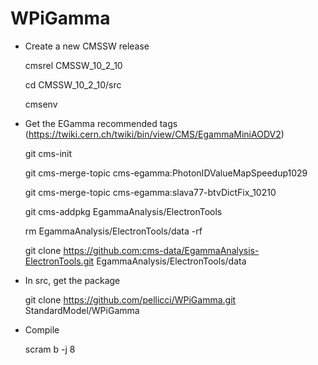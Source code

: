 # WPiGamma

- Create a new CMSSW release
   
   cmsrel CMSSW_10_2_10
   
   cd CMSSW_10_2_10/src
   
   cmsenv

- Get the EGamma recommended tags (https://twiki.cern.ch/twiki/bin/view/CMS/EgammaMiniAODV2)

   git cms-init
   
   git cms-merge-topic cms-egamma:PhotonIDValueMapSpeedup1029

   git cms-merge-topic cms-egamma:slava77-btvDictFix_10210

   git cms-addpkg EgammaAnalysis/ElectronTools

   rm EgammaAnalysis/ElectronTools/data -rf

   git clone https://github.com:cms-data/EgammaAnalysis-ElectronTools.git EgammaAnalysis/ElectronTools/data

- In src, get the package

   git clone https://github.com/pellicci/WPiGamma.git StandardModel/WPiGamma


- Compile
   
   scram b -j 8

